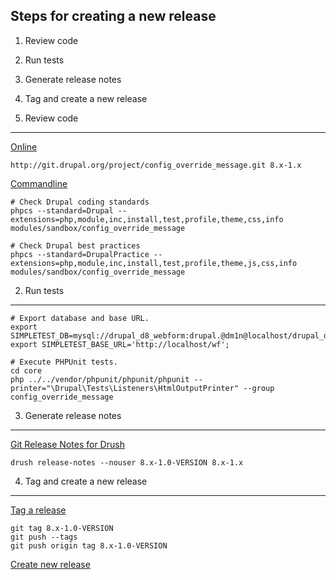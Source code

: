 
Steps for creating a new release
--------------------------------

  1. Review code
  2. Run tests
  3. Generate release notes
  4. Tag and create a new release

1. Review code
--------------

[Online](http://pareview.sh)

    http://git.drupal.org/project/config_override_message.git 8.x-1.x

[Commandline](https://www.drupal.org/node/1587138)

    # Check Drupal coding standards
    phpcs --standard=Drupal --extensions=php,module,inc,install,test,profile,theme,css,info modules/sandbox/config_override_message
    
    # Check Drupal best practices
    phpcs --standard=DrupalPractice --extensions=php,module,inc,install,test,profile,theme,js,css,info modules/sandbox/config_override_message


2. Run tests
------------

    # Export database and base URL.
    export SIMPLETEST_DB=mysql://drupal_d8_webform:drupal.@dm1n@localhost/drupal_d8_webform;
    export SIMPLETEST_BASE_URL='http://localhost/wf';

    # Execute PHPUnit tests.
    cd core
    php ../../vendor/phpunit/phpunit/phpunit --printer="\Drupal\Tests\Listeners\HtmlOutputPrinter" --group config_override_message


3. Generate release notes
-------------------------

[Git Release Notes for Drush](https://www.drupal.org/project/grn)

    drush release-notes --nouser 8.x-1.0-VERSION 8.x-1.x


4. Tag and create a new release
-------------------------------

[Tag a release](https://www.drupal.org/node/412780)

    git tag 8.x-1.0-VERSION
    git push --tags
    git push origin tag 8.x-1.0-VERSION

[Create new release](https://www.drupal.org/node/add/project-release/2640714)
